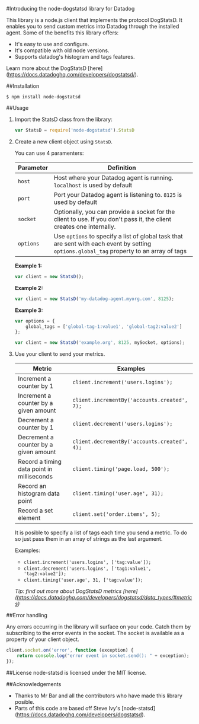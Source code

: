 #Introducing the node-dogstatsd library for Datadog

This library is a node.js client that implements the protocol DogStatsD. It enables you to send custom metrics into Datadog through the installed agent. Some of the benefits this library offers:

* It's easy to use and configure.
* It's compatible with old node versions.
* Supports datadog's histogram and tags features.

Learn more about the DogStatsD [here] (https://docs.datadoghq.com/developers/dogstatsd/).


##Installation

```Shell
$ npm install node-dogstatsd
```

##Usage

1. Import the StatsD class from the library:

	```JavaScript
	var StatsD = require('node-dogstatsd').StatsD
	
	```
2. Create a new client object using `StatsD`.

	You can use 4 paramenters:

	
	Parameter  | Definition
	------------- | -------------
	`host`  | Host where your Datadog agent is running. `localhost` is used by default
	`port`  | Port your Datadog agent is listening to. `8125` is used by default
	`socket`  | Optionally, you can provide a socket for the client to use. If you don't pass it, the client creates one internally.
	`options`  | Use `options` to specify a list of global task that are sent with each event by setting `options.global_tag` property to an array of tags


	**Example 1:**
	
	```JavaScript
	var client = new StatsD();
	
	```
	**Example 2:**
	
	```JavaScript
	var client = new StatsD('my-datadog-agent.myorg.com', 8125);
	
	```	
	**Example 3:**
	
	```JavaScript
	var options = {
		global_tags = ['global-tag-1:value1', 'global-tag2:value2']
	};
	
	var client = new StatsD('example.org', 8125, mySocket, options);
	
	```
3. Use your client to send your metrics. 

	Metric   | Examples
	----------------|--------------------------
	Increment a counter by 1| `client.increment('users.logins');`
	Increment a counter by a given amount| `client.incrementBy('accounts.created', 7);`
	Decrement a counter by 1| `client.decrement('users.logins');`
	Decrement a counter by a given amount| `client.decrementBy('accounts.created', 4);`
	Record a timing data point in milliseconds| `client.timing('page.load, 500');`
	Record an histogram data point | `client.timing('user.age', 31);`
	Record a set element | `client.set('order.items', 5);`

	It is posible to specify a list of tags each time you send a metric. To do so just pass them in an array of strings as the last argument.

	Examples:

	- `client.increment('users.logins', ['tag:value']);`
	- `client.decrement('users.logins', ['tag1:value1', 'tag2:value2']);`
	- `client.timing('user.age', 31, ['tag:value']);`

	_Tip: find out more about DogStatsD metrics [here] (https://docs.datadoghq.com/developers/dogstatsd/data_types/#metrics)_ 

##Error handling

Any errors occurring in the library will surface on your code. Catch them by subscribing to the error events in the socket. The socket is available as a property of your client object.

```JavaScript
client.socket.on('error', function (exception) {
	return console.log("error event in socket.send(): " + exception);
});
```
	
##License
node-statsd is licensed under the MIT license.

##Acknowledgements

* Thanks to Mr Bar and all the contributors who have made this library posible.
* Parts of this code are based off Steve Ivy's [node-statsd] (https://docs.datadoghq.com/developers/dogstatsd).





